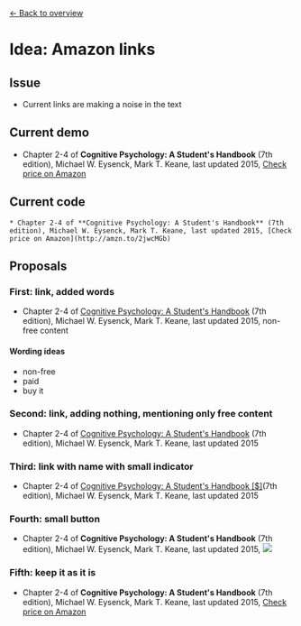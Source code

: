 [← Back to overview](README.md)

# Idea: Amazon links

## Issue
* Current links are making a noise in the text

## Current demo
* Chapter 2-4 of **Cognitive Psychology: A Student's Handbook** (7th edition), Michael W. Eysenck,‎ Mark T. Keane, last updated 2015, [Check price on Amazon](http://amzn.to/2jwcMGb)

## Current code
```
* Chapter 2-4 of **Cognitive Psychology: A Student's Handbook** (7th edition), Michael W. Eysenck,‎ Mark T. Keane, last updated 2015, [Check price on Amazon](http://amzn.to/2jwcMGb)
```

## Proposals

### First: link, added words
* Chapter 2-4 of [Cognitive Psychology: A Student's Handbook](http://amzn.to/2jwcMGb) (7th edition), Michael W. Eysenck,‎ Mark T. Keane, last updated 2015, non-free content

#### Wording ideas
* non-free
* paid
* buy it

### Second: link, adding nothing, mentioning only free content
* Chapter 2-4 of [Cognitive Psychology: A Student's Handbook](http://amzn.to/2jwcMGb) (7th edition), Michael W. Eysenck,‎ Mark T. Keane, last updated 2015

### Third: link with name with small indicator
* Chapter 2-4 of [Cognitive Psychology: A Student's Handbook [$]](http://amzn.to/2jwcMGb)(7th edition), Michael W. Eysenck,‎ Mark T. Keane, last updated 2015

### Fourth: small button
* Chapter 2-4 of **Cognitive Psychology: A Student's Handbook** (7th edition), Michael W. Eysenck,‎ Mark T. Keane, last updated 2015, <a href="http://amzn.to/2jwcMGb"><img src="https://img.shields.io/badge/buy_on-Amazon-lightgrey.svg"></a>

### Fifth: keep it as it is
* Chapter 2-4 of **Cognitive Psychology: A Student's Handbook** (7th edition), Michael W. Eysenck,‎ Mark T. Keane, last updated 2015, [Check price on Amazon](http://amzn.to/2jwcMGb)
